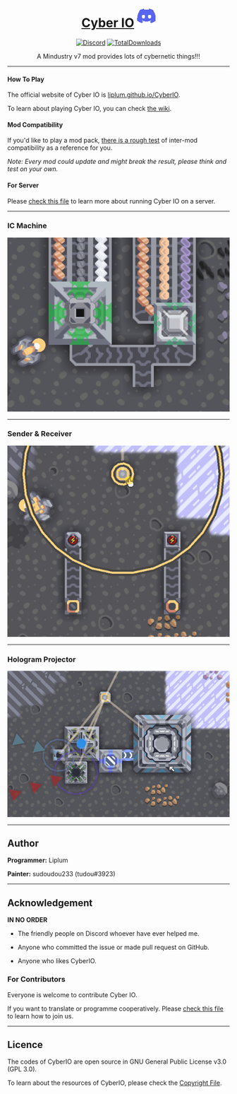<div align="center">

# [Cyber IO](https://liplum.github.io/CyberIO) [![Discord](GFX/Discord.png)](https://discord.gg/PDwyxM3waw)

[![Discord](https://img.shields.io/discord/937228972041842718?color=%23529b69&label=Discord&logo=Discord&style=for-the-badge)](https://discord.gg/PDwyxM3waw)
[![TotalDownloads](https://img.shields.io/github/downloads/liplum/CyberIO/total?color=674ea7&label=Download&logo=docusign&logoColor=white&style=for-the-badge)](https://github.com/liplum/CyberIO/releases)

A Mindustry v7 mod provides lots of cybernetic things!!!
___
</div>

#### How To Play

The official website of Cyber IO is [liplum.github.io/CyberIO](https://liplum.github.io/CyberIO).

To learn about playing Cyber IO, you can check [the wiki](https://github.com/liplum/CyberIO/wiki/Game-Guide).

#### Mod Compatibility

If you'd like to play a mod pack, [there is a rough test](SafelyWorkWith.md) of inter-mod compatibility as a reference
for you.

*Note: Every mod could update and might break the result, please think and test on your own.*

#### For Server

Please [check this file](ForServer.md) to learn more about running Cyber IO on a server.
___

### IC Machine

![IC Machine](GFX/ProducingIC2.gif)
___

### Sender & Receiver

![Sender](GFX/Sender&Receiver.gif)
___

### Hologram Projector

![Holo Projector](GFX/Holo-projecting.gif)
___

## Author

**Programmer:** Liplum

**Painter:** sudoudou233 (tudou#3923)
___

## Acknowledgement

**IN NO ORDER**

* The friendly people on Discord whoever have ever helped me.

* Anyone who committed the issue or made pull request on GitHub.

* Anyone who likes CyberIO.

### For Contributors

Everyone is welcome to contribute Cyber IO.

If you want to translate or programme cooperatively. Please [check this file](ForContributors.md) to learn how to join
us.
___

## Licence

The codes of CyberIO are open source in GNU General Public License v3.0 (GPL 3.0).

To learn about the resources of CyberIO, please check the [Copyright File](Copyright.md).